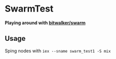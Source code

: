 # SwarmTest

**Playing around with [bitwalker/swarm](https://github.com/bitwalker/swarm)**

## Usage

Sping nodes with `iex --sname swarm_test1 -S mix`
